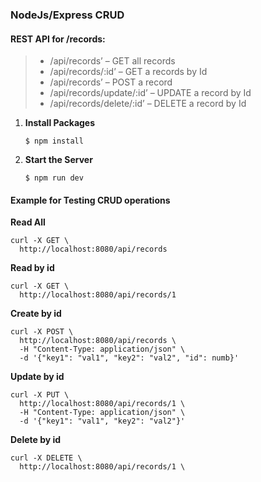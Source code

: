 ### NodeJs/Express CRUD 

#### REST API for /records:
   
>- /api/records’ – GET all records
>- /api/records/:id’ – GET a records by Id
>- /api/records’ – POST a record
>- /api/records/update/:id’ – UPDATE a record by Id
>- /api/records/delete/:id’ – DELETE a record by Id

1) **Install Packages** 
 
    `$ npm install`

2) **Start the Server** 
  
    `$ npm run dev`
    

#### Example for Testing CRUD operations   
**Read All**
```
curl -X GET \
  http://localhost:8080/api/records
```

**Read by id**
```
curl -X GET \
  http://localhost:8080/api/records/1
```

**Create by id**
```
curl -X POST \
  http://localhost:8080/api/records \
  -H "Content-Type: application/json" \
  -d '{"key1": "val1", "key2": "val2", "id": numb}'
```

**Update by id**
```
curl -X PUT \
  http://localhost:8080/api/records/1 \
  -H "Content-Type: application/json" \
  -d '{"key1": "val1", "key2": "val2"}'
```

**Delete by id**
```
curl -X DELETE \
  http://localhost:8080/api/records/1 \
```